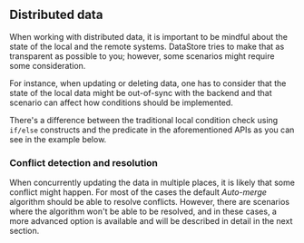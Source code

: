 ## Distributed data

When working with distributed data, it is important to be mindful about the state of the local and the remote systems. DataStore tries to make that as transparent as possible to you; however, some scenarios might require some consideration.

For instance, when updating or deleting data, one has to consider that the state of the local data might be out-of-sync with the backend and that scenario can affect how conditions should be implemented.

<inline-fragment platform="js" src="~/lib/datastore/fragments/native_common/sync-save-delete-predicate.md"></inline-fragment>
<inline-fragment platform="ios" src="~/lib/datastore/fragments/ios/sync/19-sync-save-delete-predicate.md"></inline-fragment>
<inline-fragment platform="android" src="~/lib/datastore/fragments/native_common/sync-save-delete-predicate.md"></inline-fragment>

<inline-fragment platform="js" src="~/lib/datastore/fragments/js/sync/20-savePredicate.md"></inline-fragment>
<inline-fragment platform="ios" src="~/lib/datastore/fragments/ios/sync/20-savePredicate.md"></inline-fragment>
<inline-fragment platform="android" src="~/lib/datastore/fragments/android/sync/20-savePredicate.md"></inline-fragment>

There's a difference between the traditional local condition check using `if/else` constructs and the predicate in the aforementioned APIs as you can see in the example below.

<inline-fragment platform="js" src="~/lib/datastore/fragments/js/sync/30-savePredicateComparison.md"></inline-fragment>
<inline-fragment platform="ios" src="~/lib/datastore/fragments/ios/sync/30-savePredicateComparison.md"></inline-fragment>
<inline-fragment platform="android" src="~/lib/datastore/fragments/android/sync/30-savePredicateComparison.md"></inline-fragment>

### Conflict detection and resolution

When concurrently updating the data in multiple places, it is likely that some conflict might happen. For most of the cases the default *Auto-merge* algorithm should be able to resolve conflicts. However, there are scenarios where the algorithm won't be able to be resolved, and in these cases, a more advanced option is available and will be described in detail in the next section.
